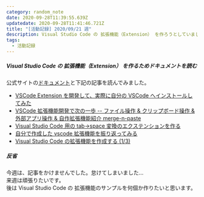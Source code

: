 ```yaml
---
category: random_note
date: 2020-09-28T11:39:55.639Z
updatedate: 2020-09-28T11:41:46.721Z
title: "[活動記録] 2020/09/21 週"
description: Visual Studio Code の 拡張機能（Extension） を作ろうとしていました。
tags:
  - 活動記録
---
```

##### Visual Studio Code の 拡張機能（Extension） を作るためドキュメントを読む

公式サイトの[ドキュメント](https://code.visualstudio.com/api)と下記の記事を読んでみました。

- [VSCode Extension を開発して、実際に自分の VSCode へインストールしてみた](https://qiita.com/sho7650/items/73006adbeb65156cf0cc)
- [VSCode 拡張機能開発で次の一歩 -- ファイル操作 & クリップボード操作 & 外部アプリ操作 & 自作拡張機能紹介 merge-n-paste](https://qiita.com/RAWSEQ/items/7c53596754d2a102499f)
- [Visual Studio Code 用の tab→space 変換のエクステンションを作る](https://qiita.com/YuichiNukiyama/items/3b928a67248fe5c9a5ba)
- [自分で作成した vscode 拡張機能を振り返ってみる](https://qiita.com/satokaz/items/33b5c5ae4f19a87c5187)
- [Visual Studio Code の拡張機能を作成する (1/3)](https://www.atmarkit.co.jp/ait/articles/1511/30/news030.html)

##### 反省

今週は、記事をかけませんでした。怠けてしまいました…  
来週は頑張りたいです。  
後は Visual Studio Code の 拡張機能のサンプルを何個か作りたいと思います。
